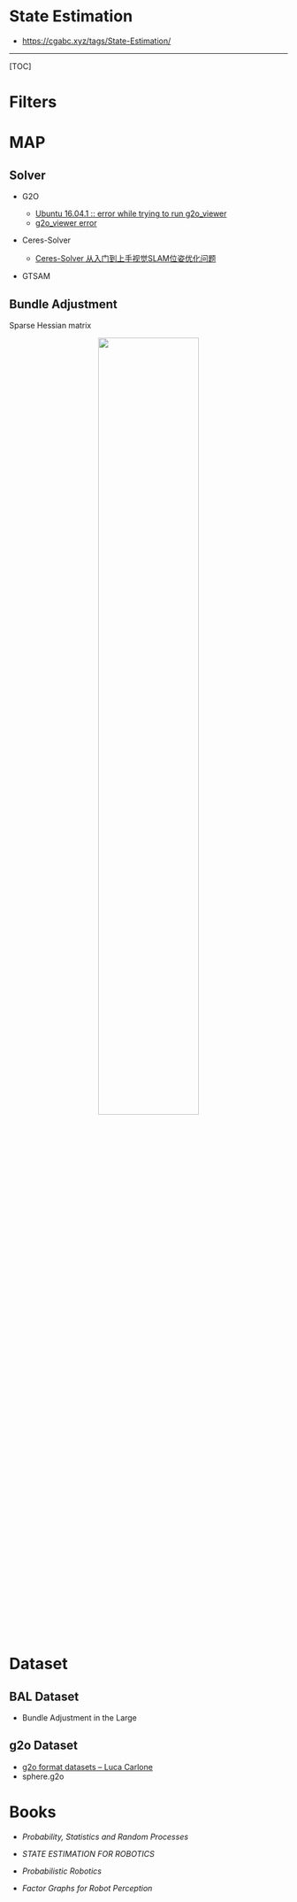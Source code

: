 # State Estimation

* https://cgabc.xyz/tags/State-Estimation/

-----

[TOC]


# Filters

# MAP

## Solver

* G2O
  - [Ubuntu 16.04.1 :: error while trying to run g2o_viewer](https://github.com/RainerKuemmerle/g2o/issues/133#issuecomment-265894146)
  - [g2o_viewer error](https://github.com/rainerkuemmerle/g2o/issues/151#issuecomment-281599307)

* Ceres-Solver
  - [Ceres-Solver 从入门到上手视觉SLAM位姿优化问题](https://blog.csdn.net/u011178262/article/details/88774577)

* GTSAM


## Bundle Adjustment

Sparse Hessian matrix

<p align="center">
  <img src="images/mat_H.png" style="width:60%"/>
</p>


# Dataset

##  BAL Dataset

* Bundle Adjustment in the Large

##  g2o Dataset

* [g2o format datasets – Luca Carlone](https://lucacarlone.mit.edu/datasets/)
* sphere.g2o


# Books

* *Probability, Statistics and Random Processes*

* *STATE ESTIMATION FOR ROBOTICS*

* *Probabilistic Robotics*

* *Factor Graphs for Robot Perception*

